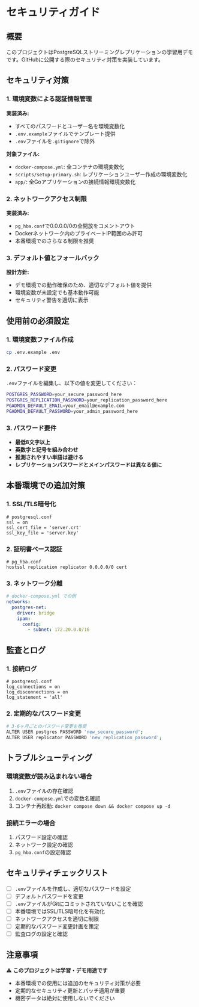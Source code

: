 # セキュリティガイド

## 概要

このプロジェクトはPostgreSQLストリーミングレプリケーションの学習用デモです。GitHubに公開する際のセキュリティ対策を実装しています。

## セキュリティ対策

### 1. 環境変数による認証情報管理

**実装済み:**
- すべてのパスワードとユーザー名を環境変数化
- `.env.example`ファイルでテンプレート提供
- `.env`ファイルを`.gitignore`で除外

**対象ファイル:**
- `docker-compose.yml`: 全コンテナの環境変数化
- `scripts/setup-primary.sh`: レプリケーションユーザー作成の環境変数化
- `app/`: 全Goアプリケーションの接続情報環境変数化

### 2. ネットワークアクセス制限

**実装済み:**
- `pg_hba.conf`で0.0.0.0/0の全開放をコメントアウト
- Dockerネットワーク内のプライベートIP範囲のみ許可
- 本番環境でのさらなる制限を推奨

### 3. デフォルト値とフォールバック

**設計方針:**
- デモ環境での動作確保のため、適切なデフォルト値を提供
- 環境変数が未設定でも基本動作可能
- セキュリティ警告を適切に表示

## 使用前の必須設定

### 1. 環境変数ファイル作成

```bash
cp .env.example .env
```

### 2. パスワード変更

`.env`ファイルを編集し、以下の値を変更してください：

```bash
POSTGRES_PASSWORD=your_secure_password_here
POSTGRES_REPLICATION_PASSWORD=your_replication_password_here
PGADMIN_DEFAULT_EMAIL=your_email@example.com
PGADMIN_DEFAULT_PASSWORD=your_admin_password_here
```

### 3. パスワード要件

- **最低8文字以上**
- **英数字と記号を組み合わせ**
- **推測されやすい単語は避ける**
- **レプリケーションパスワードとメインパスワードは異なる値に**

## 本番環境での追加対策

### 1. SSL/TLS暗号化

```postgresql
# postgresql.conf
ssl = on
ssl_cert_file = 'server.crt'
ssl_key_file = 'server.key'
```

### 2. 証明書ベース認証

```postgresql
# pg_hba.conf
hostssl replication replicator 0.0.0.0/0 cert
```

### 3. ネットワーク分離

```yaml
# docker-compose.yml での例
networks:
  postgres-net:
    driver: bridge
    ipam:
      config:
        - subnet: 172.20.0.0/16
```

## 監査とログ

### 1. 接続ログ

```postgresql
# postgresql.conf
log_connections = on
log_disconnections = on
log_statement = 'all'
```

### 2. 定期的なパスワード変更

```bash
# 3-6ヶ月ごとのパスワード変更を推奨
ALTER USER postgres PASSWORD 'new_secure_password';
ALTER USER replicator PASSWORD 'new_replication_password';
```

## トラブルシューティング

### 環境変数が読み込まれない場合

1. `.env`ファイルの存在確認
2. `docker-compose.yml`での変数名確認
3. コンテナ再起動: `docker compose down && docker compose up -d`

### 接続エラーの場合

1. パスワード設定の確認
2. ネットワーク設定の確認
3. `pg_hba.conf`の設定確認

## セキュリティチェックリスト

- [ ] `.env`ファイルを作成し、適切なパスワードを設定
- [ ] デフォルトパスワードを変更
- [ ] `.env`ファイルがGitにコミットされていないことを確認
- [ ] 本番環境ではSSL/TLS暗号化を有効化
- [ ] ネットワークアクセスを適切に制限
- [ ] 定期的なパスワード変更計画を策定
- [ ] 監査ログの設定と確認

## 注意事項

⚠️ **このプロジェクトは学習・デモ用途です**

- 本番環境での使用には追加のセキュリティ対策が必要
- 定期的なセキュリティ更新とパッチ適用が重要
- 機密データは絶対に使用しないでください